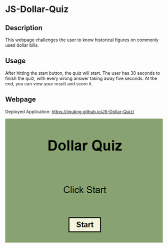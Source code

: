 # JS-Dollar-Quiz

## Description

This webpage challenges the user to know historical figures on commonly used dollar bills.

## Usage

After hitting the start button, the quiz will start.
The user has 30 seconds to finish the quiz, with every wrong answer taking away five seconds.
At the end, you can view your result and score it.

## Webpage

Deployed Application: https://iinukng.github.io/JS-Dollar-Quiz/


![](assets/images/dollar-quiz.PNG)